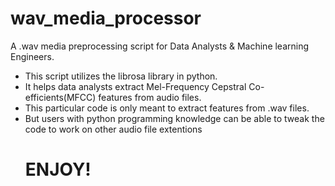 # wav_media_processor
A .wav media preprocessing script for Data Analysts & Machine learning Engineers.

* This script utilizes the librosa library in python.
* It helps data analysts extract Mel-Frequency Cepstral Co-efficients(MFCC) features from audio files.
* This particular code is only meant to extract features from .wav files.
* But users with python programming knowledge can be able to tweak the code to work on other audio file extentions
  # ENJOY!
